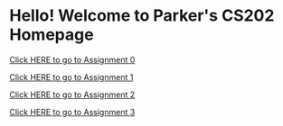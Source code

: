 <h1>Hello! Welcome to Parker's CS202 Homepage</h1>

<!-- Assignment 0 -->
<a href="/csci202/Assignment0/assignment0.html">Click HERE to go to Assignment 0</a><br>

<!-- Assignment 1 -->
<a href="/csci202/Assignment_1_hyperlinkStory/index.html">Click HERE to go to Assignment 1</a><br>

<!-- Assignment 2 -->
<a href="/csci202/Assignment_2_CSS_layoutDesign/02_HTML_Proposal_Doc/proposal.html">Click HERE to go to Assignment 2</a><br>

<!-- Assignment 3 -->
<a href="/csci202/Assignment_3_CSS_painting/03_painting_JQuery_draggable/index.html">Click HERE to go to Assignment 3</a><br>
